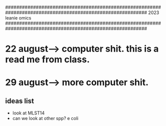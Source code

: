 ###########################################################################################################
 2023
leanie
omics 
###########################################################################################################
# 22 august--> computer shit. this is a read me from class. 
# 29 august--> more computer shit. 
## ideas list   
- look at MLST14 
- can we look at other spp? e coli 

